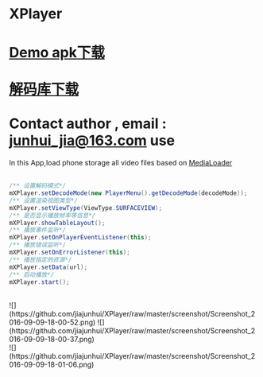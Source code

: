 XPlayer
====
[Demo apk下载](http://fir.im/j2af)
<br><br>
[解码库下载](http://pan.baidu.com/share/link?shareid=799230074&uk=3356128450)
<br><br>
Contact author , email : junhui_jia@163.com
use
====
In this App,load phone storage all video files based on [MediaLoader](https://github.com/jiajunhui/MediaLoader)
<br>
<br>
```java
/** 设置解码模式*/
mXPlayer.setDecodeMode(new PlayerMenu().getDecodeMode(decodeMode));
/** 设置渲染视图类型*/
mXPlayer.setViewType(ViewType.SURFACEVIEW);
/** 是否显示播放帧率等信息*/
mXPlayer.showTableLayout();
/** 播放事件监听*/
mXPlayer.setOnPlayerEventListener(this);
/** 播放错误监听*/
mXPlayer.setOnErrorListener(this);
/** 播放指定的资源*/
mXPlayer.setData(url);
/** 启动播放*/
mXPlayer.start();
```
<br>
![](https://github.com/jiajunhui/XPlayer/raw/master/screenshot/Screenshot_2016-09-09-18-00-52.png)  
![](https://github.com/jiajunhui/XPlayer/raw/master/screenshot/Screenshot_2016-09-09-18-00-37.png)  
<br>
![](https://github.com/jiajunhui/XPlayer/raw/master/screenshot/Screenshot_2016-09-09-18-01-06.png)  
